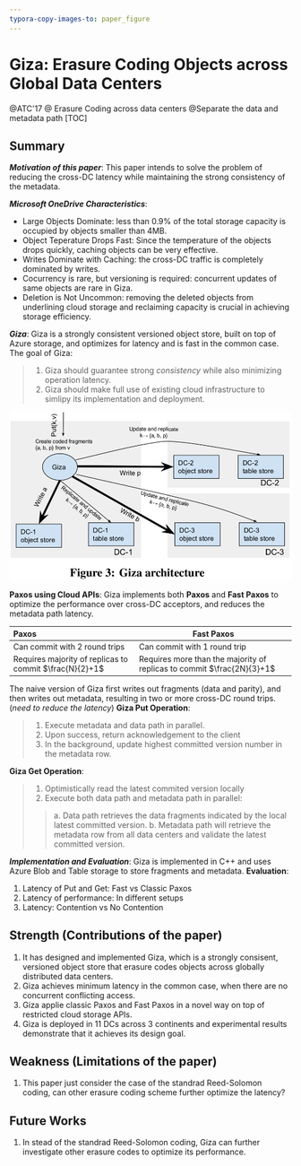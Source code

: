 ```yaml
---
typora-copy-images-to: paper_figure
---
```

# Giza: Erasure Coding Objects across Global Data Centers
@ATC'17 @ Erasure Coding across data centers @Separate the data and metadata path
[TOC]

## Summary
***Motivation of this paper***: This paper intends to solve the problem of reducing the cross-DC latency while maintaining the strong consistency of the metadata.

***Microsoft OneDrive Characteristics***:
- Large Objects Dominate: less than 0.9% of the total storage capacity is occupied by objects smaller than 4MB.
- Object Teperature Drops Fast: Since the temperature of the objects drops quickly, caching objects can be very effective.
- Writes Dominate with Caching: the cross-DC traffic is completely dominated by writes.
- Cocurrency is rare, but versioning is required: concurrent updates of same objects are rare in Giza.
- Deletion is Not Uncommon: removing the deleted objects from underlining cloud storage and reclaiming capacity is crucial in achieving storage efficiency.

***Giza***: 
Giza is a strongly consistent versioned object store, built on top of Azure storage, and optimizes for latency and is fast in the common case. The goal of Giza: 
> 1) Giza should guarantee strong *consistency* while also minimizing operation latency.
> 2) Giza should make full use of existing cloud infrastructure to simlipy its implementation and deployment.

![1535424966773](paper_figure/1535424966773.png)

**Paxos using Cloud APIs**:
Giza implements both **Paxos** and **Fast Paxos** to optimize the performance over cross-DC acceptors, and reduces the metadata path latency.

| Paxos                                                   | Fast Paxos                                                   |
| :------------------------------------------------------ | ------------------------------------------------------------ |
| Can commit with 2 round trips                           | Can commit with 1 round trip                                 |
| Requires majority of replicas to commit $\frac{N}{2}+1$ | Requires more than the majority of replicas to commit $\frac{2N}{3}+1$ |

The naive version of Giza first writes out fragments (data and parity), and then writes out metadata, resulting in two or more cross-DC round trips. (*need to reduce the latency*)
**Giza Put Operation**:
>1. Execute metadata and data path in parallel.
>2. Upon success, return acknowledgement to the client
>3. In the background, update highest committed version number in the metadata row.

**Giza Get Operation**:
>1. Optimistically read the latest commited version locally
>2. Execute both data path and metadata path in parallel:
>> a. Data path retrieves the data fragments indicated by the local latest committed version.
>> b. Metadata path will retrieve the metadata row from all data centers and validate the latest committed version.

***Implementation and Evaluation***:
Giza is implemented in C++ and uses Azure Blob and Table storage to store fragments and metadata.
**Evaluation**:
1. Latency of Put and Get: Fast vs Classic Paxos
2. Latency of performance: In different setups
3. Latency: Contention vs No Contention

## Strength (Contributions of the paper)
1. It has designed and implemented Giza, which is a strongly consisent, versioned object store that erasure codes objects across globally distributed data centers.
2. Giza achieves minimum latency in the common case, when there are no concurrent conflicting access. 
3. Giza applie classic Paxos and Fast Paxos in a novel way on top of restricted cloud storage APIs.
4. Giza is deployed in 11 DCs across 3 continents and experimental results demonstrate that it achieves its design goal. 
## Weakness (Limitations of the paper)
1. This paper just consider the case of the standrad Reed-Solomon coding, can other erasure coding scheme further optimize the latency?

## Future Works
1. In stead of  the standrad Reed-Solomon coding, Giza can further investigate other erasure codes to optimize its performance. 
